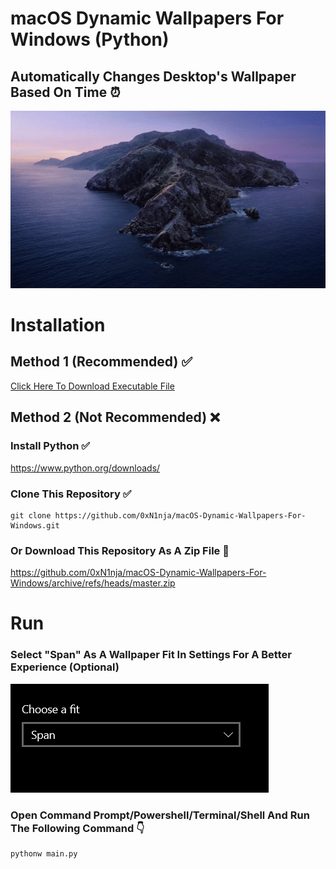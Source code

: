 # macOS Dynamic Wallpapers For Windows (Python)
## Automatically Changes Desktop's Wallpaper Based On Time ⏰
![wallpaper-changing](https://raw.githubusercontent.com/0xN1nja/macOS-Dynamic-Wallpapers-For-Windows/master/assets/wallpaper_changing.gif)
# Installation
## Method 1 (Recommended) ✅
<a href="https://github.com/0xN1nja/macOS-Dynamic-Wallpapers-For-Windows/releases/download/latest/macOS-Dynamic-Wallpapers-For-Windows.exe">Click Here To Download Executable File</a>
## Method 2 (Not Recommended) ❌
### Install Python ✅
https://www.python.org/downloads/
### Clone This Repository ✅
```
git clone https://github.com/0xN1nja/macOS-Dynamic-Wallpapers-For-Windows.git
```
### Or Download This Repository As A Zip File 📁
https://github.com/0xN1nja/macOS-Dynamic-Wallpapers-For-Windows/archive/refs/heads/master.zip
# Run
### Select "Span" As A Wallpaper Fit In Settings For A Better Experience (Optional)
![span-fit](https://raw.githubusercontent.com/0xN1nja/macOS-Dynamic-Wallpapers-For-Windows/master/assets/choose_a_fit.png)
### Open Command Prompt/Powershell/Terminal/Shell And Run The Following Command 👇
```bash
pythonw main.py
```